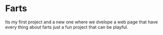 # Farts
Its my first project and a new one where we dvelope a web page that have every thing about farts just a fun project that can be playful.
